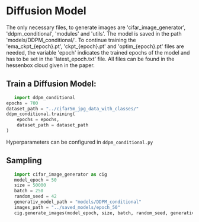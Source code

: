 # Diffusion Model
The only necessary files, to generate images are 'cifar_image_generator', 'ddpm_conditional', 'modules' and 'utils'. The model is saved in the path 'models/DDPM_conditional/'. To continue training the 'ema_ckpt_{epoch}.pt', 'ckpt_{epoch}.pt' and 'optim_{epoch}.pt' files are needed, the variable 'epoch' indicates the trained epochs of the model and has to be set in the 'latest_epoch.txt' file. All files can be found in the hessenbox cloud given in the paper.

## Train a Diffusion Model:
```python
   import ddpm_conditional
epochs = 700
dataset_path = "../cifar5m_jpg_data_with_classes/"
ddpm_conditional.training(
    epochs = epochs, 
    dataset_path = dataset_path
)
```

Hyperparameters can be configured in ```ddpm_conditional.py```

## Sampling
```python
   import cifar_image_generator as cig
   model_epoch = 50
   size = 50000
   batch = 250
   random_seed = 42
   generativ_model_path = "models/DDPM_conditional"
   images_path = "../saved_models/epoch_50"
   cig.generate_images(model_epoch, size, batch, random_seed, generativ_model_path, images_path)
```
